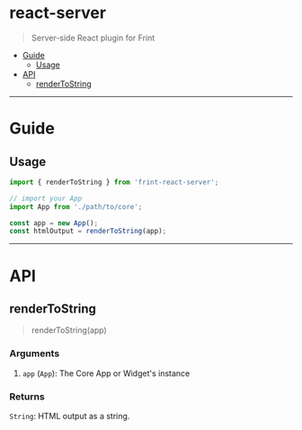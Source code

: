# react-server

> Server-side React plugin for Frint

<!-- MarkdownTOC autolink=true bracket=round -->

- [Guide](#guide)
  - [Usage](#usage)
- [API](#api)
  - [renderToString](#rendertostring)

<!-- /MarkdownTOC -->

---

# Guide

## Usage

```js
import { renderToString } from 'frint-react-server';

// import your App
import App from './path/to/core';

const app = new App();
const htmlOutput = renderToString(app);
```

---

# API

## renderToString

> renderToString(app)

### Arguments

1. `app` (`App`): The Core App or Widget's instance

### Returns

`String`: HTML output as a string.
